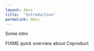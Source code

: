 ```yaml
---
layout: docs
title:  "Introduction"
permalink: docs
---
```


Some intro

FIXME quick overview about Coproduct
